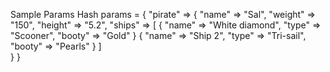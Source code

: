 Sample Params Hash
params = {
  "pirate" => {
    "name" => "Sal",
    "weight" => "150",
    "height" => "5.2",
    "ships" => [
      {
        "name" => "White diamond",
        "type" => "Scooner",
        "booty" => "Gold"
      }
      {
        "name" => "Ship 2",
        "type" => "Tri-sail",
        "booty" => "Pearls"
      }
    ]   
  }
}